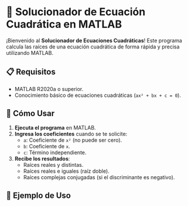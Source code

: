 # 🧮 Solucionador de Ecuación Cuadrática en MATLAB

¡Bienvenido al **Solucionador de Ecuaciones Cuadráticas**! Este programa calcula las raíces de una ecuación cuadrática de forma rápida y precisa utilizando MATLAB.

## 📋 Requisitos
- MATLAB R2020a o superior.
- Conocimiento básico de ecuaciones cuadráticas (`ax² + bx + c = 0`).

## 🚀 Cómo Usar
1. **Ejecuta el programa** en MATLAB.
2. **Ingresa los coeficientes** cuando se te solicite:
   - `a`: Coeficiente de `x²` (no puede ser cero).
   - `b`: Coeficiente de `x`.
   - `c`: Término independiente.
3. **Recibe los resultados**:
   - Raíces reales y distintas.
   - Raíces reales e iguales (raíz doble).
   - Raíces complejas conjugadas (si el discriminante es negativo).

## 📌 Ejemplo de Uso